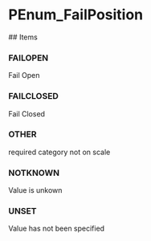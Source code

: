 # PEnum_FailPosition

<!-- end of definition -->## Items

### FAILOPEN
Fail Open

### FAILCLOSED
Fail Closed

### OTHER
required category not on scale

### NOTKNOWN
Value is unkown

### UNSET
Value has not been specified
